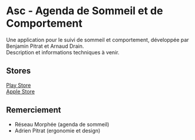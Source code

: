 # Asc - Agenda de Sommeil et de Comportement

Une application pour le suivi de sommeil et comportement, développée par Benjamin Pitrat et Arnaud Drain.  
Description et informations techniques à venir.

## Stores

[Play Store](https://play.google.com/store/apps/details?id=com.ionicframework.rydan803090&hl=en)  
[Apple Store](https://itunes.apple.com/us/app/asc-agenda-de-sommeil-et-de-comportements/id1263524753?ls=1&mt=8)

## Remerciement

  * Réseau Morphée (agenda de sommeil)
  * Adrien Pitrat (ergonomie et design)